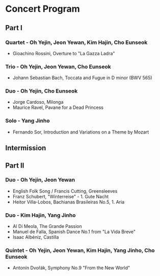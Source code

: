 # Concert Program

## Part I

### Quartet - Oh Yejin, Jeon Yewan, Kim Hajin, Cho Eunseok
- Gioachino Rossini, Overture to "La Gazza Ladra"

### Trio - Oh Yejin, Jeon Yewan, Cho Eunseok
- Johann Sebastian Bach, Toccata and Fugue in D minor (BWV 565)

### Duo - Oh Yejin, Cho Eunseok
- Jorge Cardoso, Milonga
- Maurice Ravel, Pavane for a Dead Princess

### Solo - Yang Jinho
- Fernando Sor, Introduction and Variations on a Theme by Mozart

## Intermission

## Part II

### Duo - Oh Yejin, Jeon Yewan
- English Folk Song / Francis Cutting, Greensleeves
- Franz Schubert, "Winterreise" - 1. Gute Nacht
- Heitor Villa-Lobos, Bachianas Brasileiras No.5, 1. Aria

### Duo - Kim Hajin, Yang Jinho
- Al Di Meola, The Grande Passion
- Manuel de Falla, Spanish Dance No.1 from "La Vida Breve"
- Isaac Albéniz, Castilla

### Quintet - Oh Yejin, Jeon Yewan, Kim Hajin, Yang Jinho, Cho Eunseok
- Antonín Dvořák, Symphony No.9 "From the New World"